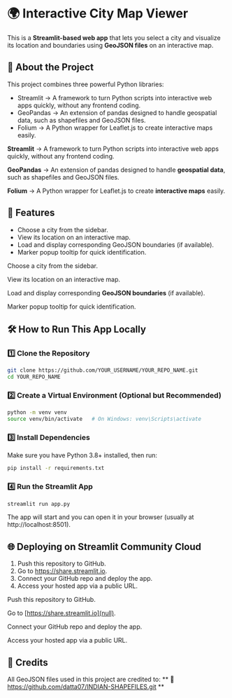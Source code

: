 # 🌍 Interactive City Map Viewer

This is a **Streamlit-based web app** that lets you select a city and visualize its location and boundaries using **GeoJSON files** on an interactive map.

## 🚀 About the Project

This project combines three powerful Python libraries:

- Streamlit → A framework to turn Python scripts into interactive web apps quickly, without any frontend coding.
- GeoPandas → An extension of pandas designed to handle geospatial data, such as shapefiles and GeoJSON files.
- Folium → A Python wrapper for Leaflet.js to create interactive maps easily.

**Streamlit** → A framework to turn Python scripts into interactive web apps quickly, without any frontend coding.

**GeoPandas** → An extension of pandas designed to handle **geospatial data**, such as shapefiles and GeoJSON files.

**Folium** → A Python wrapper for Leaflet.js to create **interactive maps** easily.

## 📂 Features

- Choose a city from the sidebar.
- View its location on an interactive map.
- Load and display corresponding GeoJSON boundaries (if available).
- Marker popup tooltip for quick identification.

Choose a city from the sidebar.

View its location on an interactive map.

Load and display corresponding **GeoJSON boundaries** (if available).

Marker popup tooltip for quick identification.

## 🛠️ How to Run This App Locally

### 1️⃣ Clone the Repository

```bash
git clone https://github.com/YOUR_USERNAME/YOUR_REPO_NAME.git
cd YOUR_REPO_NAME
```

### 2️⃣ Create a Virtual Environment (Optional but Recommended)

```bash
python -m venv venv
source venv/bin/activate   # On Windows: venv\Scripts\activate
```

### 3️⃣ Install Dependencies

Make sure you have Python 3.8+ installed, then run:

```bash
pip install -r requirements.txt
```

### 4️⃣ Run the Streamlit App

```bash
streamlit run app.py
```

The app will start and you can open it in your browser (usually at http://localhost:8501).

## 🌐 Deploying on Streamlit Community Cloud

1. Push this repository to GitHub.
2. Go to https://share.streamlit.io.
3. Connect your GitHub repo and deploy the app.
4. Access your hosted app via a public URL.

Push this repository to GitHub.

Go to [https://share.streamlit.io](null).

Connect your GitHub repo and deploy the app.

Access your hosted app via a public URL.

## 📜 Credits

All GeoJSON files used in this project are credited to:
** 🔗 https://github.com/datta07/INDIAN-SHAPEFILES.git **